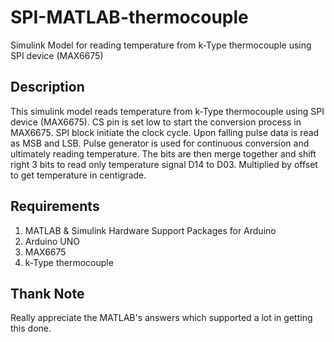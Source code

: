 # SPI-MATLAB-thermocouple
Simulink Model for reading temperature from k-Type thermocouple using SPI device (MAX6675)

## Description
This simulink model reads temperature from k-Type thermocouple using SPI device (MAX6675).
CS pin is set low to start the conversion process in MAX6675. SPI block initiate the clock cycle. Upon falling pulse data is read as MSB and LSB. Pulse generator is used for continuous conversion and ultimately reading temperature.
The bits are then merge together and shift right 3 bits to read only temperature signal D14 to D03. Multiplied by offset to get temperature in centigrade.

## Requirements
1. MATLAB & Simulink Hardware Support Packages for Arduino
2. Arduino UNO
3. MAX6675
4. k-Type thermocouple

## Thank Note
Really appreciate the MATLAB's answers which supported a lot in getting this done.

